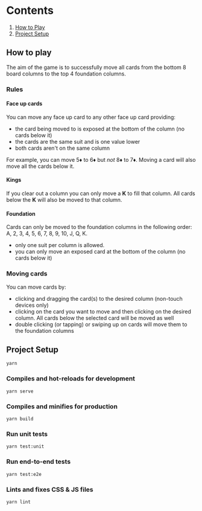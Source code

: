 # Contents

1. [How to Play](#how-to-play)
1. [Project Setup](#project-setup)

## How to play

The aim of the game is to successfully move all cards from the bottom 8 board columns to the top 4 foundation columns.

### Rules

#### Face up cards

You can move any face up card to any other face up card providing:

* the card being moved to is exposed at the bottom of the column (no cards below it)
* the cards are the same suit and is one value lower
* both cards aren't on the same column

For example, you can move 5♦ to 6♦ but *not* 8♦ to 7♦.
Moving a card will also move all the cards below it.

#### Kings

If you clear out a column you can only move a **K** to fill that column. All cards below the **K** will also be moved to that column.

#### Foundation

Cards can only be moved to the foundation columns in the following order: A, 2, 3, 4, 5, 6, 7, 8, 9, 10, J, Q, K.

* only one suit per column is allowed.
* you can only move an exposed card at the bottom of the column (no cards below it)

### Moving cards

You can move cards by:

* clicking and dragging the card(s) to the desired column (non-touch devices only)
* clicking on the card you want to move and then clicking on the desired column. All cards below the selected card will be moved as well
* double clicking (or tapping) or swiping up on cards will move them to the foundation columns

## Project Setup

```
yarn
```

### Compiles and hot-reloads for development
```
yarn serve
```

### Compiles and minifies for production
```
yarn build
```

### Run unit tests
```
yarn test:unit
```

### Run end-to-end tests
```
yarn test:e2e
```

### Lints and fixes CSS & JS files
```
yarn lint
```
